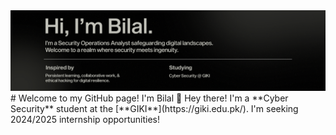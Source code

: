 <a href="">
    <img src="Banner.png" alt="Website">
</a>
# Welcome to my GitHub page! I'm Bilal 👋
Hey there! I'm a **Cyber Security** student at the [**GIKI**](https://giki.edu.pk/). I'm seeking 2024/2025 internship opportunities!

